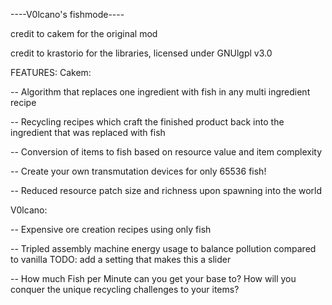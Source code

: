 ----V0lcano's fishmode----

credit to cakem for the original mod

credit to krastorio for the libraries, licensed under GNUlgpl v3.0


FEATURES:
Cakem:

-- Algorithm that replaces one ingredient with fish in any multi ingredient recipe

-- Recycling recipes which craft the finished product back into the ingredient that was replaced with fish

-- Conversion of items to fish based on resource value and item complexity

-- Create your own transmutation devices for only 65536 fish!

-- Reduced resource patch size and richness upon spawning into the world


V0lcano:

-- Expensive ore creation recipes using only fish

-- Tripled assembly machine energy usage to balance pollution compared to vanilla TODO: add a setting that makes this a slider



-- How much Fish per Minute can you get your base to? How will you conquer the unique recycling challenges to your items?
